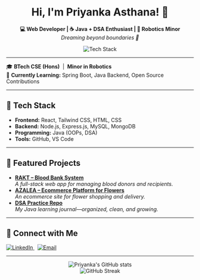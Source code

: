 
<!-- Profile README for Priyanka Asthana -->

<h1 align="center">Hi, I'm Priyanka Asthana! 👋</h1>
<p align="center">
  <b>💻 Web Developer | ☕ Java + DSA Enthusiast | 🤖 Robotics Minor</b><br>
  <i>Dreaming beyond boundaries 🚀</i>
</p>

<p align="center">
  <img src="https://skillicons.dev/icons?i=react,tailwind,html,css,js,nodejs,express,mongodb,mysql,java,github,vscode" alt="Tech Stack" />
</p>

---

🎓 <b>BTech CSE (Hons)</b> &nbsp;|&nbsp; <b>Minor in Robotics</b>  
🌱 <b>Currently Learning:</b> Spring Boot, Java Backend, Open Source Contributions  

---

## 🚀 Tech Stack

- **Frontend:** React, Tailwind CSS, HTML, CSS  
- **Backend:** Node.js, Express.js, MySQL, MongoDB  
- **Programming:** Java (OOPs, DSA)  
- **Tools:** GitHub, VS Code

---

## 🔨 Featured Projects

- **[RAKT – Blood Bank System](#)**  
  <i>A full-stack web app for managing blood donors and recipients.</i>
- **[AZALEA – Ecommerce Platform for Flowers](#)**  
  <i>An ecommerce site for flower shopping and delivery.</i>
- **[DSA Practice Repo](https://github.com/PriyankaAsthana/PriyankaDSAQuest)**  
  <i>My Java learning journal—organized, clean, and growing.</i>

---

## 🤝 Connect with Me

<p>
  <a href="https://www.linkedin.com/in/priyanka-asthana-1b9a74250?utm_source=share&utm_campaign=share_via&utm_content=profile&utm_medium=android_app">
    <img src="https://img.shields.io/badge/LinkedIn-blue?logo=linkedin&logoColor=white" alt="LinkedIn" />
  </a>
  &nbsp;
  <a href="mailto:pri45712rir@gmail.com">
    <img src="https://img.shields.io/badge/Email-D14836?logo=gmail&logoColor=white" alt="Email" />
  </a>
</p>

---

<p align="center">
  <img src="https://github-readme-stats.vercel.app/api?username=PriyankaAsthana&show_icons=true&theme=tokyonight" alt="Priyanka's GitHub stats" /> <br>
  <img src="https://github-readme-streak-stats.herokuapp.com/?user=PriyankaAsthana&theme=tokyonight" alt="GitHub Streak" />
</p>
